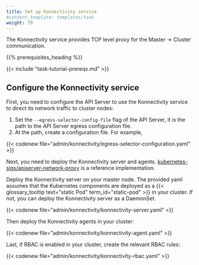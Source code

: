 ```yaml
---
title: Set up Konnectivity service
#content_template: templates/task
weight: 70
---
```


<!-- overview -->

The Konnectivity service provides TCP level proxy for the Master → Cluster
communication.



{{% prerequisites_heading %}}

{{< include "task-tutorial-prereqs.md" >}}



<!-- steps -->

## Configure the Konnectivity service

First, you need to configure the API Server to use the Konnectivity service
to direct its network traffic to cluster nodes:

1. Set the `--egress-selector-config-file` flag of the API Server, it is the
path to the API Server egress configuration file.
1. At the path, create a configuration file. For example,

{{< codenew file="admin/konnectivity/egress-selector-configuration.yaml" >}}

Next, you need to deploy the Konnectivity server and agents.
[kubernetes-sigs/apiserver-network-proxy](https://github.com/kubernetes-sigs/apiserver-network-proxy)
is a reference implementation.

Deploy the Konnectivity server on your master node. The provided yaml assumes
that the Kubernetes components are deployed as a {{< glossary_tooltip text="static Pod"
term_id="static-pod" >}} in your cluster. If not, you can deploy the Konnectivity
server as a DaemonSet.

{{< codenew file="admin/konnectivity/konnectivity-server.yaml" >}}

Then deploy the Konnectivity agents in your cluster:

{{< codenew file="admin/konnectivity/konnectivity-agent.yaml" >}}

Last, if RBAC is enabled in your cluster, create the relevant RBAC rules:

{{< codenew file="admin/konnectivity/konnectivity-rbac.yaml" >}}

